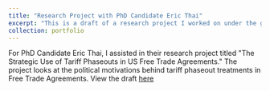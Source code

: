 ```yaml
---
title: "Research Project with PhD Candidate Eric Thai"
excerpt: "This is a draft of a research project I worked on under the guidance of PhD Candidate Eric Thai. The project looks at tariff phaseout treatments and their electoral motivations. View the draft [here](https://ethai98.github.io/files/pdf/research/Thai-JMP.pdf)"
collection: portfolio
---
```


For PhD Candidate Eric Thai, I assisted in their research project titled "The Strategic Use of Tariff Phaseouts in
US Free Trade Agreements." The project looks at the political motivations behind tariff phaseout treatments in Free Trade Agreements. View the draft [here](https://ethai98.github.io/files/pdf/research/Thai-JMP.pdf)
